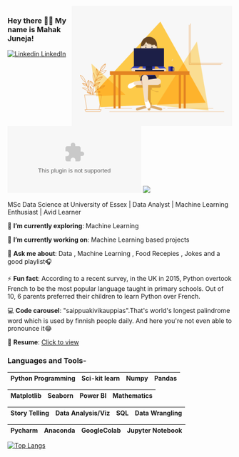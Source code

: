 <img align="right" alt="GIF" src="https://github.com/priyaj-code/priyaj-code/blob/main/coder.gif" width="360"/>

<!--https://i.imgur.com/9GNZGLH.gif

-->

### Hey there 👋🏻 My name is Mahak Juneja! 

[![Linkedin](https://i.stack.imgur.com/gVE0j.png) LinkedIn](https://www.linkedin.com/in/priya-juneja-718b5659/)&nbsp; [![Twitter](https://img.shields.io/twitter/url/https/twitter.com)](https://twitter.com/PriyaJuneja1) ![](https://Visitor-badge.glitch.me/badge?page_id=priyaj-code.profileviews-badge)

<!--
**bhav09/bhav09** is a ✨ _special_ ✨ repository because its `README.md` (this file) appears on your GitHub profile.

Here are some ideas to get you started:

- 🔭 I’m currently working on ...
- 🌱 I’m currently learning ...
- 👯 I’m looking to collaborate on ...
- 🤔 I’m looking for help with ...
- 💬 Ask me about ...
- 📫 How to reach me: ...
- 😄 Pronouns: ...
- ⚡ Fun fact: ...

-->

MSc Data Science at University of Essex | Data Analyst | Machine Learning Enthusiast | Avid Learner
 

🌱 **I’m currently exploring**: Machine Learning

🔭 **I’m currently working on**: Machine Learning based projects

💬 **Ask me about**: Data , Machine Learning , Food Recepies , Jokes and a good playlist🎧

⚡ **Fun fact**: According to a recent survey, in the UK in 2015, Python overtook French to be the most popular language taught in primary schools. Out of 10, 6 parents preferred                their children to learn Python over French.

💻 **Code carousel**: "saippuakivikauppias".That's world's longest palindrome word which is used by finnish people daily. And here you're not even able to pronounce it😂

📄 **Resume**: [Click to view](https://drive.google.com/file/d/1wP0hk-JMURvGQ9k6vY30DFzLBe_PMkPE/view?usp=sharing)

### Languages and Tools-


| Python  Programming | Sci-kit learn | Numpy | Pandas |
| :---: | :---: | :---: | :---: |


| Matplotlib | Seaborn | Power BI | Mathematics | 
| :---: | :---: | :---: | :---: | 

| Story Telling | Data Analysis/Viz | SQL | Data Wrangling | 
| :---: | :---: | :---: | :---: | 

| Pycharm | Anaconda | GoogleColab | Jupyter Notebook | 
| :---: | :---: | :---: | :---: | 



<!-- ![Priya's github stats](https://github-readme-stats.vercel.app/api?username=priyaj-code&show_icons=true&theme=dark) -->

[![Top Langs](https://github-readme-stats.vercel.app/api/top-langs/?username=priyaj-code&layout=compact&show_icons=true&theme=dark)](https://github.com/anuraghazra/github-readme-stats)
